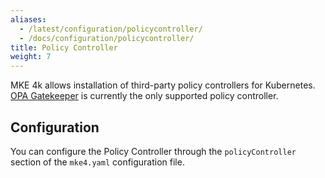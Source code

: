 ```yaml
---
aliases:
  - /latest/configuration/policycontroller/
  - /docs/configuration/policycontroller/
title: Policy Controller
weight: 7
---
```


MKE 4k allows installation of third-party policy controllers for Kubernetes.
[OPA Gatekeeper](https://open-policy-agent.github.io/gatekeeper/website/docs/)
is currently the only supported policy controller.

## Configuration

You can configure the Policy Controller through the `policyController`
section of the `mke4.yaml` configuration file.